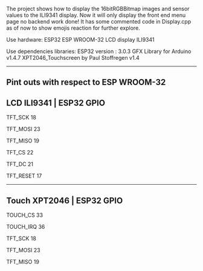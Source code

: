 The project shows how to display the 16bitRGBBitmap images and sensor values to the ILI9341 display. Now it will only display the front end menu page no backend work done!
It has some commented code in Display.cpp as of now to show emojis reaction for further explore.

Use hardware:
ESP32 ESP WROOM-32
LCD display ILI9341

Use dependencies libraries:
ESP32 version : 3.0.3
GFX Library for Arduino v1.4.7
XPT2046_Touchscreen by Paul Stoffregen v1.4

-----------------------------------------
Pint outs with respect to ESP WROOM-32
-----------------------------------------
LCD  ILI9341   |   ESP32 GPIO
-----------------------------------------
TFT_SCK            18

TFT_MOSI           23

TFT_MISO           19

TFT_CS             22

TFT_DC             21

TFT_RESET          17

-----------------------------------------
Touch XPT2046  |   ESP32 GPIO
-----------------------------------------
TOUCH_CS           33

TOUCH_IRQ          36

TFT_SCK            18

TFT_MOSI           23

TFT_MISO           19
